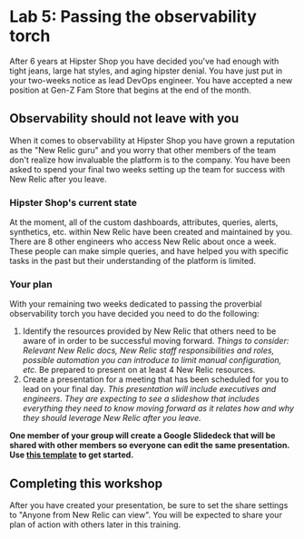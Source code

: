 # Lab 5: Passing the observability torch

After 6 years at Hipster Shop you have decided you've had enough with tight jeans, large hat styles, and aging hipster denial. You have just put in your two-weeks notice as lead DevOps engineer. You have accepted a new position at Gen-Z Fam Store that begins at the end of the month.

## Observability should not leave with you
When it comes to observability at Hipster Shop you have grown a reputation as the "New Relic guru" and you worry that other members of the team don't realize how invaluable the platform is to the company. You have been asked to spend your final two weeks setting up the team for success with New Relic after you leave. 

### Hipster Shop's current state 

At the moment, all of the custom dashboards, attributes, queries, alerts, synthetics, etc. within New Relic have been created and maintained by you. There are 8 other engineers who access New Relic about once a week. These people can make simple queries, and have helped you with specific tasks in the past but their understanding of the platform is limited.

### Your plan 
With your remaining two weeks dedicated to passing the proverbial observability torch you have decided you need to do the following:

1. Identify the resources provided by New Relic that others need to be aware of in order to be successful moving forward. *Things to consider: Relevant New Relic docs, New Relic staff responsibilities and roles, possible automation you can introduce to limit manual configuration, etc.* Be prepared to present on at least 4 New Relic resources. 
2. Create a presentation for a meeting that has been scheduled for you to lead on your final day. *This presentation will include executives and engineers. They are expecting to see a slideshow that includes everything they need to know moving forward as it relates how and why they should leverage New Relic after you leave.*

**One member of your group will create a Google Slidedeck that will be shared with other members so everyone can edit the same presentation. Use [this template](https://brandfolder.com/s/8gmc57wgnh6tq46gvrjggk57) to get started.**
 
## Completing this workshop
After you have created your presentation, be sure to set the share settings to "Anyone from New Relic can view". You will be expected to share your plan of action with others later in this training.  
